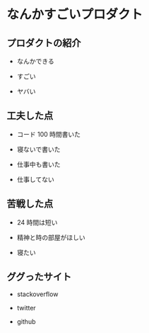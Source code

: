 # なんかすごいプロダクト

## プロダクトの紹介

- なんかできる

- すごい

- ヤバい

## 工夫した点

- コード 100 時間書いた

- 寝ないで書いた

- 仕事中も書いた

- 仕事してない

## 苦戦した点

- 24 時間は短い

- 精神と時の部屋がほしい

- 寝たい

## ググったサイト

- stackoverflow

- twitter

- github
